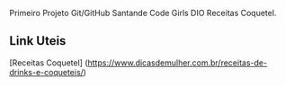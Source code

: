 Primeiro Projeto Git/GitHub Santande Code Girls DIO
Receitas Coquetel.

## Link Uteis
[Receitas Coquetel] (https://www.dicasdemulher.com.br/receitas-de-drinks-e-coqueteis/)
